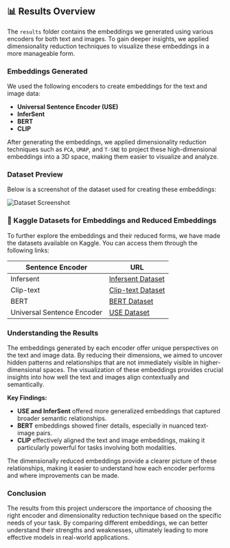 ## 📊 Results Overview

The `results` folder contains the embeddings we generated using various encoders for both text and images. To gain deeper insights, we applied dimensionality reduction techniques to visualize these embeddings in a more manageable form.

### Embeddings Generated

We used the following encoders to create embeddings for the text and image data:

- **Universal Sentence Encoder (USE)**
- **InferSent**
- **BERT**
- **CLIP**

After generating the embeddings, we applied dimensionality reduction techniques such as `PCA`, `UMAP`, and `T-SNE` to project these high-dimensional embeddings into a 3D space, making them easier to visualize and analyze.

### Dataset Preview

Below is a screenshot of the dataset used for creating these embeddings:

![Dataset Screenshot](https://github.com/AGAMPANDEYY/kge-clip-fork1/blob/main/media/dim_reduced_preview.png)

### 🔗 Kaggle Datasets for Embeddings and Reduced Embeddings

To further explore the embeddings and their reduced forms, we have made the datasets available on Kaggle. You can access them through the following links:

| **Sentence Encoder** | **URL** |
|----------------------|---------|
| Infersent            | [Infersent Dataset](https://kaggle.com/datasets/anantjain1223/infersent-coyo-1k) | 
| Clip-text            | [Clip-text Dataset](https://www.kaggle.com/datasets/anantjain1223/clip-text-coyo-1k) |
| BERT                 | [BERT Dataset](https://www.kaggle.com/datasets/anantjain1223/sentence-transformer-coyo-1k) |
| Universal Sentence Encoder | [USE Dataset](https://www.kaggle.com/datasets/anantjain1223/use-coyo-1k) |

###  Understanding the Results

The embeddings generated by each encoder offer unique perspectives on the text and image data. By reducing their dimensions, we aimed to uncover hidden patterns and relationships that are not immediately visible in higher-dimensional spaces. The visualization of these embeddings provides crucial insights into how well the text and images align contextually and semantically.

**Key Findings:**
- **USE and InferSent** offered more generalized embeddings that captured broader semantic relationships.
- **BERT** embeddings showed finer details, especially in nuanced text-image pairs.
- **CLIP** effectively aligned the text and image embeddings, making it particularly powerful for tasks involving both modalities.

The dimensionally reduced embeddings provide a clearer picture of these relationships, making it easier to understand how each encoder performs and where improvements can be made.

### Conclusion

The results from this project underscore the importance of choosing the right encoder and dimensionality reduction technique based on the specific needs of your task. By comparing different embeddings, we can better understand their strengths and weaknesses, ultimately leading to more effective models in real-world applications.
